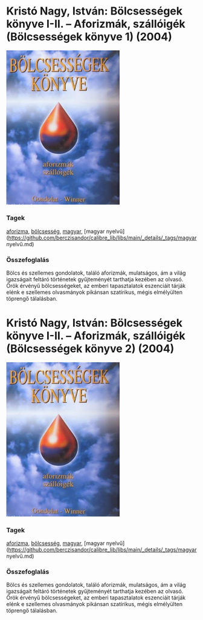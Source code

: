 # <a name="id_1200">Kristó Nagy, István: Bölcsességek könyve I-II. – Aforizmák, szállóigék (Bölcsességek könyve 1) (2004)</a>
<img src="https://github.com/BercziSandor/calibre_lib/raw/main/libs/main/Kristo%20Nagy%2C%20Istvan/Bolcsessegek%20konyve%20I-II.%20-%20Aforizm%20%281200%29/cover.jpg" alt="cover" width="300"/>

### Tagek
[aforizma](https://github.com/berczisandor/calibre_lib/libs/main/_details/_tags/aforizma.md), [bölcsesség](https://github.com/berczisandor/calibre_lib/libs/main/_details/_tags/bölcsesség.md), [magyar](https://github.com/berczisandor/calibre_lib/libs/main/_details/_tags/magyar.md), [magyar nyelvű](https://github.com/berczisandor/calibre_lib/libs/main/_details/_tags/magyar nyelvű.md)

### Összefoglalás
<div>
<p>Bölcs és szellemes gondolatok, találó aforizmák, mulatságos, ám a világ igazságait feltáró történetek gyűjteményét tarthatja kezében az olvasó. <br>Örök érvényű bölcsességeket, az emberi tapasztalatok eszenciáit tárják elénk e szellemes olvasmányok pikánsan szatírikus, mégis elmélyülten töprengő tálalásban.</p></div>


# <a name="id_1201">Kristó Nagy, István: Bölcsességek könyve I-II. – Aforizmák, szállóigék (Bölcsességek könyve 2) (2004)</a>
<img src="https://github.com/BercziSandor/calibre_lib/raw/main/libs/main/Kristo%20Nagy%2C%20Istvan/Bolcsessegek%20konyve%20I-II.%20-%20Aforizm%20%281201%29/cover.jpg" alt="cover" width="300"/>

### Tagek
[aforizma](https://github.com/berczisandor/calibre_lib/libs/main/_details/_tags/aforizma.md), [bölcsesség](https://github.com/berczisandor/calibre_lib/libs/main/_details/_tags/bölcsesség.md), [magyar](https://github.com/berczisandor/calibre_lib/libs/main/_details/_tags/magyar.md), [magyar nyelvű](https://github.com/berczisandor/calibre_lib/libs/main/_details/_tags/magyar nyelvű.md)

### Összefoglalás
<div>
<p>Bölcs és szellemes gondolatok, találó aforizmák, mulatságos, ám a világ igazságait feltáró történetek gyűjteményét tarthatja kezében az olvasó. <br>Örök érvényű bölcsességeket, az emberi tapasztalatok eszenciáit tárják elénk e szellemes olvasmányok pikánsan szatírikus, mégis elmélyülten töprengő tálalásban.</p></div>


